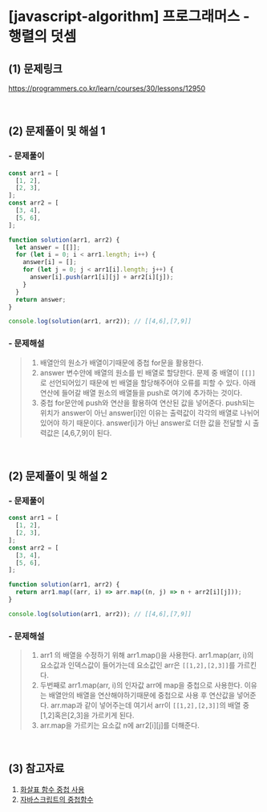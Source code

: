 # [javascript-algorithm] 프로그래머스 - 행렬의 덧셈

## (1) 문제링크

<a href="https://programmers.co.kr/learn/courses/30/lessons/12950" target='_blank'>https://programmers.co.kr/learn/courses/30/lessons/12950</a>

<br>

## (2) 문제풀이 및 해설 1

### - 문제풀이

```javascript
const arr1 = [
  [1, 2],
  [2, 3],
];
const arr2 = [
  [3, 4],
  [5, 6],
];

function solution(arr1, arr2) {
  let answer = [[]];
  for (let i = 0; i < arr1.length; i++) {
    answer[i] = [];
    for (let j = 0; j < arr1[i].length; j++) {
      answer[i].push(arr1[i][j] + arr2[i][j]);
    }
  }
  return answer;
}

console.log(solution(arr1, arr2)); // [[4,6],[7,9]]
```

### - 문제해설

> 1.  배열안의 원소가 배열이기때문에 중첩 for문을 활용한다.<br>
> 2.  answer 변수안에 배열의 원소를 빈 배열로 할당한다. 문제 중 배열이 `[[]]`로 선언되어있기 때문에 빈 배열을 할당해주어야 오류를 피할 수 있다. 아래 연산에 들어갈 배열 원소의 배열들을 push로 여기에 추가하는 것이다.<br>
> 3.  중첩 for문안에 push와 연산을 활용하여 연산된 값을 넣어준다. push되는 위치가 answer이 아닌 answer[i]인 이유는 출력값이 각각의 배열로 나뉘어 있어야 하기 때문이다. answer[i]가 아닌 answer로 더한 값을 전달할 시 출력값은 [4,6,7,9]이 된다.

<br>

## (2) 문제풀이 및 해설 2

### - 문제풀이

```javascript
const arr1 = [
  [1, 2],
  [2, 3],
];
const arr2 = [
  [3, 4],
  [5, 6],
];

function solution(arr1, arr2) {
  return arr1.map((arr, i) => arr.map((n, j) => n + arr2[i][j]));
}

console.log(solution(arr1, arr2)); // [[4,6],[7,9]]
```

### - 문제해설

> 1.  arr1 의 배열을 수정하기 위해 arr1.map()을 사용한다. arr1.map(arr, i)의 요소값과 인덱스값이 들어가는데 요소값인 arr은 `[[1,2],[2,3]]`를 가르킨다.<br>
> 2.  두번째로 arr1.map(arr, i)의 인자값 arr에 map을 중첩으로 사용한다. 이유는 배열안의 배열을 연산해야하기때문에 중첩으로 사용 후 연산값을 넣어준다. arr.map과 같이 넣어주는데 여기서 arr이 `[[1,2],[2,3]]`의 배열 중 [1,2]혹은[2,3]을 가르키게 된다.<br>
> 3.  arr.map을 가르키는 요소값 n에 arr2[i][j]를 더해준다.

<br>

## (3) 참고자료

1. <a href="https://hashcode.co.kr/questions/7544/%EC%9E%90%EB%B0%94%EC%8A%A4%ED%81%AC%EB%A6%BD%ED%8A%B8%EC%97%90%EC%84%9C-%ED%99%94%EC%82%B4%ED%91%9C%EA%B0%80-2%EB%B2%88-%EC%97%B0%EC%86%8D%EC%9C%BC%EB%A1%9C-%EB%82%98%EC%98%A4%EB%8A%94-%EA%B2%BD%EC%9A%B0%EB%8A%94-%EC%96%B4%EB%96%BB%EA%B2%8C-%ED%95%B4%EC%84%9D%ED%95%B4%EC%95%BC%ED%95%98%EB%82%98%EC%9A%94" target='_blank'>화살표 함수 중첩 사용</a><br>
2. <a href="https://siyoon210.tistory.com/162" target='_blank'>자바스크립트의 중첩함수</a>
